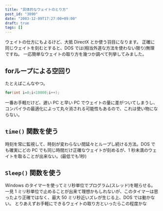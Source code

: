 ```yaml
---
title: "具体的なウェイトのとり方"
post_id: "3090"
date: "2003-12-09T17:27:00+09:00"
draft: true
tags: []
---
```



ウェイトの仕方にもよるけど、大抵 DirectX とか使う羽目になります。 正確に同じウェイトを刻むとすると、DOS では(相当外道な方法を使わない限り)無理ですね。 一応簡単なウェイトの取り方を幾つか調べて列挙してみました。
## forループによる空回り
たとえばこんなやつ。

```C
for(int i=0;i<10000;i++);
```

一番お手軽だけど、遅い PC と早い PC でウェイトの量に差がついてしまうし、コンパイラの最適化によって丸々消される可能性もあるので、これは使い物にならない。
## `time()` 関数を使う
時刻を常に監視して、時刻が変わらない間延々とループし続ける方法。DOS でも確実にどの PC でも同じ時間だけ正確なウェイトが刻めるが、1 秒未満のウェイトを取ることが出来ない。(最低でも1秒)
## `Sleep()` 関数を使う
Windows のタイマーを使ってミリ秒単位でプログラム(スレッド)を眠らせる。一見 1 ミリ秒単位で止めることが出来て理想かもしれないが、このタイマーは思ったより正確ではなく、最大 50 ミリ秒近いズレが生じる上、DOS では動かない。 とりあえずお手軽にできるウェイトの取り方といったらこの程度かな
